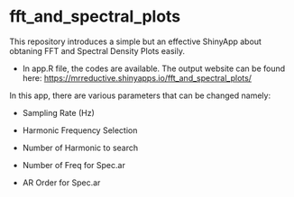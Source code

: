 # fft_and_spectral_plots
This repository introduces a simple but an effective ShinyApp about obtaning FFT and Spectral Density Plots easily.

* In app.R file, the codes are available. The output website can be found here: https://mrreductive.shinyapps.io/fft_and_spectral_plots/

In this app, there are various parameters that can be changed namely:

- Sampling Rate (Hz)

- Harmonic Frequency Selection

- Number of Harmonic to search

- Number of Freq for Spec.ar

- AR Order for Spec.ar

